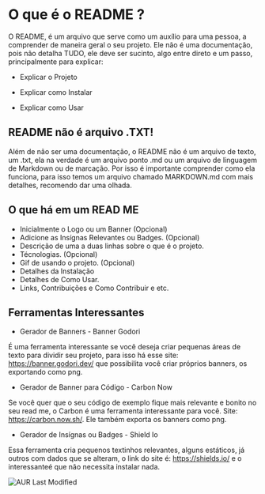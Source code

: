 # O que é o README ?
O README, é um arquivo que serve como um auxílio para uma pessoa, a comprender de maneira geral o seu projeto. Ele não é uma documentação, pois não detalha TUDO, ele deve ser sucinto, algo entre direto e um passo, principalmente para explicar:

- Explicar o Projeto

- Explicar como Instalar

- Explicar como Usar

## README não é arquivo .TXT!
Além de não ser uma documentação, o README não é um arquivo de texto, um .txt, ela na verdade é um arquivo ponto .md ou um arquivo de linguagem de Markdown ou de marcação. Por isso é importante comprender como ela funciona, para isso temos um arquivo chamado MARKDOWN.md com mais detalhes, recomendo dar uma olhada. 

## O que há em um READ ME
- Inicialmente o Logo ou um Banner (Opcional)
- Adicione as Insígnas Relevantes ou Badges. (Opcional)
- Descrição de uma a duas linhas sobre o que é o projeto.
- Técnologias. (Opcional)
- Gif de usando o projeto. (Opcional)
- Detalhes da Instalação
- Detalhes de Como Usar.
- Links, Contribuições e Como Contribuir e etc.

## Ferramentas Interessantes

- Gerador de Banners - Banner Godori

É uma ferramenta interessante se você deseja criar pequenas áreas de texto para dividir seu projeto, para isso há esse site: https://banner.godori.dev/ que possibilita você criar próprios banners, os exportando como png.

- Gerador de Banner para Código - Carbon Now

Se você quer que o seu código de exemplo fique mais relevante e bonito no seu read me, o Carbon é uma ferramenta interessante para você. Site: https://carbon.now.sh/. Ele também exporta os banners como png.

- Gerador de Insígnas ou Badges - Shield Io

Essa ferramenta cria pequenos textinhos relevantes, alguns estáticos, já outros com dados que se alteram, o link do site é: https://shields.io/ e o interessanteé que não necessita instalar nada.

![AUR Last Modified](https://img.shields.io/aur/last-modified/SITE?style=flat&label=Banner%20Godori&labelColor=%2316537e&link=https%3A%2F%2Fbanner.godori.dev%2F)

